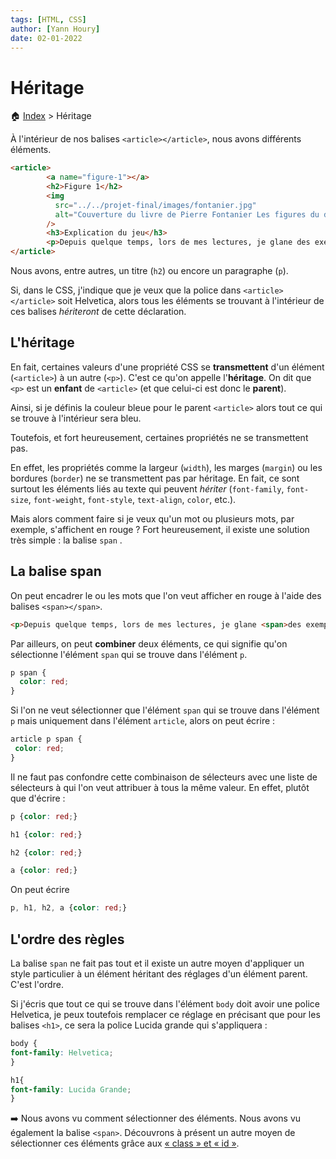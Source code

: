 ```yaml
---
tags: [HTML, CSS]
author: [Yann Houry]
date: 02-01-2022
---
```


# Héritage

🏠 [Index](https://github.com/YannHY/html-css-js/blob/main/index.md) > Héritage

À l'intérieur de nos balises `<article></article>`, nous avons différents éléments.

```HTML
<article>
        <a name="figure-1"></a>
        <h2>Figure 1</h2>
        <img
          src="../../projet-final/images/fontanier.jpg"
          alt="Couverture du livre de Pierre Fontanier Les figures du discours" width="250px"
        />
        <h3>Explication du jeu</h3>
        <p>Depuis quelque temps, lors de mes lectures, je glane des exemples de <a href="https://www.ralentirtravaux.com/lettres/cours/figures_style.php">figures de style</a> afin d’en faire des exercices pour mes élèves de troisième. Comme j’attends d’en avoir davantage, je n’ai pas commencé ces exercices. Mais, pour vous en donner un avant goût, je vous propose un petit jeu.</p>
</article>
```

Nous avons, entre autres, un titre (`h2`) ou encore un paragraphe (`p`).

Si, dans le CSS, j'indique que je veux que la police dans `<article></article>` soit Helvetica, alors tous les éléments se trouvant à l'intérieur de ces balises *hériteront* de cette déclaration.

## L'héritage
En fait, certaines valeurs d'une propriété CSS se **transmettent** d'un élément (`<article>`) à un autre (`<p>`).  C'est ce qu'on appelle l'**héritage**. On dit que `<p>` est un **enfant** de `<article>` (et que celui-ci est donc le **parent**).

Ainsi, si je définis la couleur bleue pour le parent `<article>` alors tout ce qui se trouve à l'intérieur sera bleu.

Toutefois, et fort heureusement, certaines propriétés ne se transmettent pas.

En effet, les propriétés comme la largeur (`width`), les marges (`margin`) ou les bordures (`border`) ne se transmettent pas par héritage. En fait, ce sont surtout les éléments liés au texte qui peuvent *hériter* (`font-family`, `font-size`, `font-weight`, `font-style`, `text-align`, `color`, etc.).

Mais alors comment faire si je veux qu'un mot ou plusieurs mots, par exemple, s'affichent en rouge ? Fort heureusement, il existe une solution très simple : la balise `span` .

## La balise span
On peut encadrer le ou les mots que l'on veut afficher en rouge à l'aide des balises `<span></span>`.

```HTML
<p>Depuis quelque temps, lors de mes lectures, je glane <span>des exemples de figures de style</span></p>
```

Par ailleurs, on peut **combiner** deux éléments, ce qui signifie qu'on sélectionne l'élément `span`  qui se trouve dans l'élément `p`.

```CSS
p span {
  color: red;
}
```

Si l'on ne veut sélectionner que l'élément `span`  qui se trouve dans l'élément `p` mais uniquement dans l'élément `article`, alors on peut écrire :

 ```CSS
article p span {
  color: red;
}
```

Il ne faut pas confondre cette combinaison de sélecteurs avec une liste de sélecteurs à qui l'on veut attribuer à tous la même valeur. En effet, plutôt que d'écrire :

```CSS
p {color: red;}

h1 {color: red;}

h2 {color: red;}

a {color: red;}
```

On peut écrire

 ```CSS
p, h1, h2, a {color: red;}
```

## L'ordre des règles
La balise `span` ne fait pas tout et il existe un autre moyen d'appliquer un style particulier à un élément héritant des réglages d'un élément parent. C'est l'ordre.

Si j'écris que tout ce qui se trouve dans l'élément `body` doit avoir une police Helvetica, je peux toutefois remplacer ce réglage en précisant que pour les balises `<h1>`, ce sera la police Lucida grande qui s'appliquera :

```CSS
body {
font-family: Helvetica;
}

h1{
font-family: Lucida Grande;
}
```

➡️ Nous avons vu comment sélectionner des éléments. Nous avons vu également la balise `<span>`. Découvrons à présent un autre moyen de sélectionner ces éléments grâce aux [« class » et « id »](https://github.com/YannHY/html-css-js/blob/main/2.%20Deuxième%20partie/2.5%20Class%20et%20id.md).
